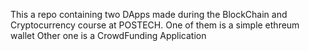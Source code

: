 This a repo containing two DApps made during the BlockChain and Cryptocurrency course at POSTECH.
One of them is a simple ethreum wallet
Other one is a CrowdFunding Application

